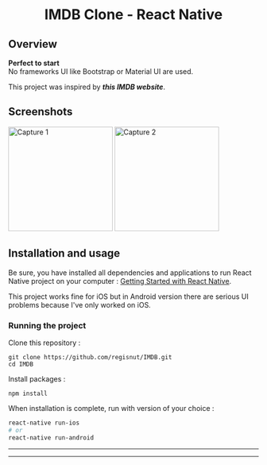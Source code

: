<h1 align="center">
	IMDB Clone - React Native
</h1>

## Overview

**Perfect to start**  
No frameworks UI like Bootstrap or Material UI are used.

This project was inspired by **_this IMDB website_**.

## Screenshots

<img
		width="210"
		alt="Capture 1"
		src="https://github.com/Regisnut/IMDB/preview/IMDB2.png">
<img
		width="210"
		alt="Capture 2"
		src="https://github.com/Regisnut/IMDB/preview/IMDB3.png">

## Installation and usage

Be sure, you have installed all dependencies and applications to run React Native project on your computer : [Getting Started with React Native](https://facebook.github.io/react-native/docs/getting-started).

This project works fine for iOS but in Android version there are serious UI problems because I've only worked on iOS.

### Running the project

Clone this repository :

```
git clone https://github.com/regisnut/IMDB.git
cd IMDB
```

Install packages :

```
npm install
```

When installation is complete, run with version of your choice :

```bash
react-native run-ios
# or
react-native run-android
```

---

---
